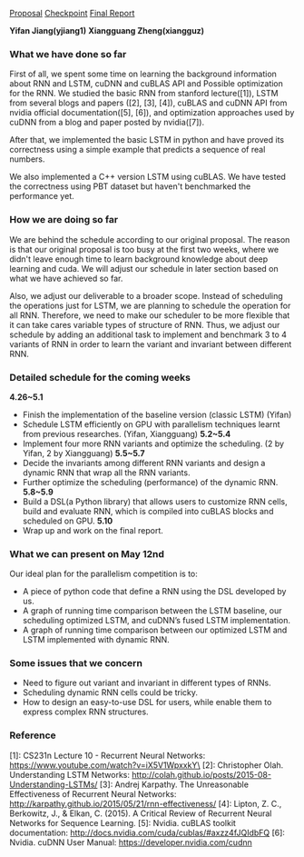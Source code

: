 [Proposal](/index.md)          [Checkpoint](/checkpoint.md)        [Final Report](/final_report.md)

**Yifan Jiang(yjiang1)**		**Xiangguang Zheng(xiangguz)**

### What we have done so far

First of all, we spent some time on learning the background information about RNN and LSTM, 
cuDNN and cuBLAS API and Possible optimization for the RNN.  We studied the basic RNN from stanford lecture([1]), LSTM from several blogs and papers ([2], [3], [4]), cuBLAS and cuDNN API from nvidia official documentation([5], [6]), and optimization approaches used by cuDNN from a blog and paper posted by nvidia([7]).

After that, we implemented the basic LSTM in python and have proved its correctness using a simple example that predicts a sequence of real numbers.

We also implemented a C++ version LSTM using cuBLAS. We have tested the correctness using PBT dataset but haven't benchmarked the performance yet.

### How we are doing so far

We are behind the schedule according to our original proposal. The reason is that our original proposal is too busy at the first two weeks, where we didn't leave enough time to learn background knowledge about deep learning and cuda. We will adjust our schedule in later section based on what we have achieved so far. 

Also, we adjust our deliverable to a broader scope. Instead of scheduling the operations just for LSTM, we are planning to schedule the operation for all RNN. Therefore, we need to make our scheduler to be more flexible that it can take cares variable types of structure of RNN. Thus, we adjust our schedule by adding an additional task to implement and benchmark 3 to 4 variants of RNN in order to learn the variant and invariant between different RNN. 

### Detailed schedule for the coming weeks

**4.26~5.1**
- Finish the implementation of the baseline version (classic LSTM) (Yifan)
- Schedule LSTM efficiently on GPU with parallelism techniques learnt from previous researches. (Yifan, Xiangguang)
**5.2~5.4**
- Implement four more RNN variants and optimize the scheduling. (2 by Yifan, 2 by Xiangguang)
**5.5~5.7**
- Decide the invariants among different RNN variants and design a dynamic RNN that wrap all the RNN variants.
- Further optimize the scheduling (performance) of the dynamic RNN.
**5.8~5.9**
- Build a DSL(a Python library) that allows users to customize RNN cells, build and evaluate RNN, which is compiled into cuBLAS blocks and scheduled on GPU.
**5.10**
- Wrap up and work on the final report.

### What we can present on May 12nd
Our ideal plan for the parallelism competition is to:
- A piece of python code that define a RNN using the DSL developed by us.
- A graph of running time comparison between the LSTM baseline, our scheduling optimized LSTM, and cuDNN’s fused LSTM implementation.
- A graph of running time comparison between our optimized LSTM and LSTM implemented with dynamic RNN.

### Some issues that we concern
- Need to figure out variant and invariant in different types of RNNs.
- Scheduling dynamic RNN cells could be tricky.
- How to design an easy-to-use DSL for users, while enable them to express complex RNN structures.

### Reference
\[1]: CS231n Lecture 10 - Recurrent Neural Networks: https://www.youtube.com/watch?v=iX5V1WpxxkY\
\[2]: Christopher Olah. Understanding LSTM Networks: http://colah.github.io/posts/2015-08-Understanding-LSTMs/
\[3]: Andrej Karpathy. The Unreasonable Effectiveness of Recurrent Neural Networks: http://karpathy.github.io/2015/05/21/rnn-effectiveness/
\[4]: Lipton, Z. C., Berkowitz, J., & Elkan, C. (2015). A Critical Review of Recurrent Neural Networks for Sequence Learning.
\[5]: Nvidia. cuBLAS toolkit documentation: http://docs.nvidia.com/cuda/cublas/#axzz4fJQIdbFQ
\[6]: Nvidia. cuDNN User Manual: https://developer.nvidia.com/cudnn
